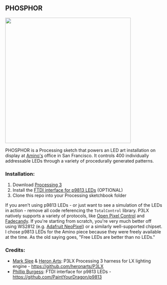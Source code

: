 ## PHOSPHOR

<img src="https://pbs.twimg.com/media/C1lj1e2UsAAk71E.jpg" width="400">

PHOSPHOR is a Processing sketch that powers an LED art installation on display at [Amino's](https://www.amino.com) office in San Francisco.  It controls 400 individually addressable LEDs through a variety of procedurally generated patterns.

### Installation:

1. Download [Processing 3](https://processing.org/download/?processing)
2. Install the [FTDI interface for p9813 LEDs](https://github.com/PaintYourDragon/p9813) (OPTIONAL)
3. Clone this repo into your Processing sketchbook folder

If you aren't using p9813 LEDs - or just want to see a simulation of the LEDs in action - remove all code referencing the `TotalControl` library. P3LX natively supports a variety of protocols, like [Open Pixel Control](openpixelcontrol.org) and [Fadecandy](https://learn.adafruit.com/led-art-with-fadecandy/intro). If you're starting from scratch, you're very much better off using WS2812 (e.g. [Adafruit NeoPixel](https://learn.adafruit.com/adafruit-neopixel-uberguide/)) or a similarly well-supported chipset. I chose p9813 LEDs for the Amino piece because they were freely available at the time. As the old saying goes, "Free LEDs are better than no LEDs."

### Credits:

* [Mark Slee](https://github.com/mcslee/) & [Heron Arts](https://github.com/heronarts/): P3LX Processing 3 harness for LX lighting engine - https://github.com/heronarts/P3LX
* [Phillip Burgess](https://github.com/PaintYourDragon/): FTDI interface for p9813 LEDs - https://github.com/PaintYourDragon/p9813
